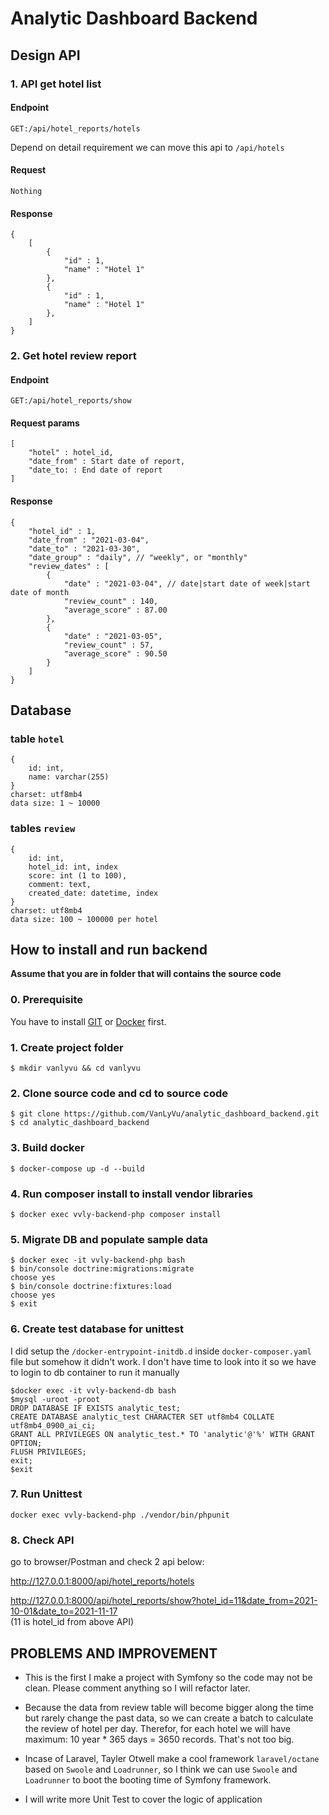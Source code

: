 # Analytic Dashboard Backend

## Design API

### 1. API get hotel list

#### Endpoint

```
GET:/api/hotel_reports/hotels
```

Depend on detail requirement we can move this api to `/api/hotels`

#### Request
```
Nothing
```

#### Response
```
{
    [
        {
            "id" : 1,
            "name" : "Hotel 1"
        },
        {
            "id" : 1,
            "name" : "Hotel 1"
        },
    ]
}
```

### 2. Get hotel review report

#### Endpoint

```
GET:/api/hotel_reports/show
```

#### Request params
```
[
    "hotel" : hotel_id,
    "date_from" : Start date of report,
    "date_to: : End date of report    
]
```

#### Response 

```
{
    "hotel_id" : 1,
    "date_from" : "2021-03-04",
    "date_to" : "2021-03-30",
    "date_group" : "daily", // "weekly", or "monthly"
    "review_dates" : [
        {
            "date" : "2021-03-04", // date|start date of week|start date of month
            "review_count" : 140,
            "average_score" : 87.00
        },
        {
            "date" : "2021-03-05",
            "review_count" : 57,
            "average_score" : 90.50
        }
    ]
}

```

## Database

### table `hotel`

```
{
    id: int,
    name: varchar(255)
}
charset: utf8mb4
data size: 1 ~ 10000
```

### tables `review`

```
{
    id: int,
    hotel_id: int, index
    score: int (1 to 100),
    comment: text,
    created_date: datetime, index
}
charset: utf8mb4
data size: 100 ~ 100000 per hotel
```

## How to install and run backend

**Assume that you are in folder that will contains the source code**

### 0. Prerequisite

You have to install [GIT](https://git-scm.com/book/en/v2/Getting-Started-Installing-Git) 
or [Docker](https://docs.docker.com/get-docker/) first.


### 1. Create project folder
```
$ mkdir vanlyvu && cd vanlyvu
``` 

### 2. Clone source code and cd to source code
```
$ git clone https://github.com/VanLyVu/analytic_dashboard_backend.git
$ cd analytic_dashboard_backend
```

### 3. Build docker
```
$ docker-compose up -d --build
```

### 4. Run composer install to install vendor libraries
```
$ docker exec vvly-backend-php composer install
```

### 5. Migrate DB and populate sample data
```
$ docker exec -it vvly-backend-php bash
$ bin/console doctrine:migrations:migrate
choose yes
$ bin/console doctrine:fixtures:load
choose yes
$ exit
```

### 6. Create test database for unittest

I did setup the `/docker-entrypoint-initdb.d` inside `docker-composer.yaml` file
but somehow it didn't work. I don't have time to look into it so we have 
to login to db container to run it manually
```
$docker exec -it vvly-backend-db bash
$mysql -uroot -proot
DROP DATABASE IF EXISTS analytic_test;
CREATE DATABASE analytic_test CHARACTER SET utf8mb4 COLLATE utf8mb4_0900_ai_ci;
GRANT ALL PRIVILEGES ON analytic_test.* TO 'analytic'@'%' WITH GRANT OPTION;
FLUSH PRIVILEGES;
exit;
$exit
``` 

### 7. Run Unittest
```
docker exec vvly-backend-php ./vendor/bin/phpunit
```

### 8. Check API
go to browser/Postman and check 2 api below:

http://127.0.0.1:8000/api/hotel_reports/hotels

http://127.0.0.1:8000/api/hotel_reports/show?hotel_id=11&date_from=2021-10-01&date_to=2021-11-17   
(11 is hotel_id from above API)

## PROBLEMS AND IMPROVEMENT
* This is the first I make a project with Symfony so the code may not be clean. Please comment anything so I will refactor later.

* Because the data from review table will become bigger along the time but rarely change the past data, so we can create a batch to calculate the review of hotel per day. Therefor, for each hotel we will have maximum: 10 year * 365 days = 3650 records. That's not too big.

* Incase of Laravel, Tayler Otwell make a cool framework `laravel/octane` based on `Swoole` and `Loadrunner`, so I think we can use `Swoole` and `Loadrunner` to boot the booting time of Symfony framework.

* I will write more Unit Test to cover the logic of application
